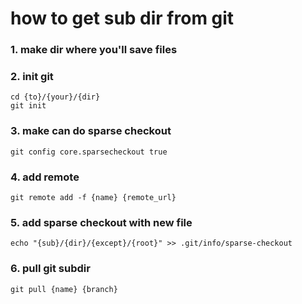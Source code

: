# how to get sub dir from git
### 1. make dir where you'll save files
### 2. init git
```
cd {to}/{your}/{dir}
git init
```
### 3. make can do sparse checkout
```
git config core.sparsecheckout true
```
### 4. add remote
```
git remote add -f {name} {remote_url}
```
### 5. add sparse checkout with new file
```
echo "{sub}/{dir}/{except}/{root}" >> .git/info/sparse-checkout
```
### 6. pull git subdir
```
git pull {name} {branch}
```